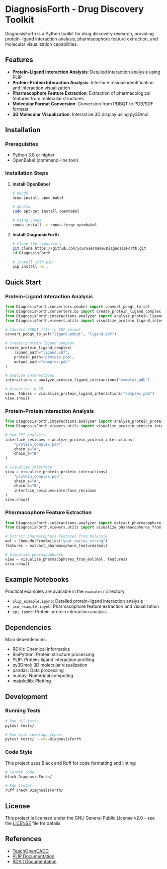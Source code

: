 # DiagnosisForth - Drug Discovery Toolkit

DiagnosisForth is a Python toolkit for drug discovery research, providing protein-ligand interaction analysis, pharmacophore feature extraction, and molecular visualization capabilities.

## Features

- **Protein-Ligand Interaction Analysis**: Detailed interaction analysis using PLIP
- **Protein-Protein Interaction Analysis**: Interface residue identification and interaction visualization
- **Pharmacophore Feature Extraction**: Extraction of pharmacological features from molecular structures
- **Molecular Format Conversion**: Conversion from PDBQT to PDB/SDF formats
- **3D Molecular Visualization**: Interactive 3D display using py3Dmol

## Installation

### Prerequisites

- Python 3.8 or higher
- OpenBabel (command-line tool)

### Installation Steps

1. **Install OpenBabel**
   ```bash
   # macOS
   brew install open-babel
   
   # Ubuntu
   sudo apt-get install openbabel
   
   # Using Conda
   conda install -c conda-forge openbabel
   ```

2. **Install DiagnosisForth**
   ```bash
   # Clone the repository
   git clone https://github.com/yourusername/DiagnosisForth.git
   cd DiagnosisForth
   
   # Install with pip
   pip install -e .
   ```

## Quick Start

### Protein-Ligand Interaction Analysis

```python
from DiagnosisForth.converters.obabel import convert_pdbqt_to_sdf
from DiagnosisForth.converters.bp import create_protein_ligand_complex
from DiagnosisForth.interactions.analyzer import analyze_protein_ligand_interactions
from DiagnosisForth.viewers.utils import visualize_protein_ligand_interactions

# Convert PDBQT file to SDF format
convert_pdbqt_to_sdf("ligand.pdbqt", "ligand.sdf")

# Create protein-ligand complex
create_protein_ligand_complex(
    ligand_path="ligand.sdf",
    protein_path="protein.pdb",
    output_path="complex.pdb"
)

# Analyze interactions
interactions = analyze_protein_ligand_interactions("complex.pdb")

# Visualize in 3D
view, tables = visualize_protein_ligand_interactions("complex.pdb")
view.show()
```

### Protein-Protein Interaction Analysis

```python
from DiagnosisForth.interactions.analyzer import analyze_protein_protein_interactions
from DiagnosisForth.viewers.utils import visualize_protein_protein_interactions

# Run PPI analysis
interface_residues = analyze_protein_protein_interactions(
    "protein_complex.pdb",
    chain_a="A",
    chain_b="B"
)

# Visualize interface
view = visualize_protein_protein_interactions(
    "protein_complex.pdb",
    chain_a="A", 
    chain_b="B",
    interface_residues=interface_residues
)
view.show()
```

### Pharmacophore Feature Extraction

```python
from DiagnosisForth.interactions.analyzer import extract_pharmacophore_features
from DiagnosisForth.viewers.utils import visualize_pharmacophores_from_mol

# Extract pharmacophore features from molecule
mol = Chem.MolFromSmiles("your_smiles_string")
features = extract_pharmacophore_features(mol)

# Visualize pharmacophores
view = visualize_pharmacophores_from_mol(mol, features)
view.show()
```

## Example Notebooks

Practical examples are available in the `examples/` directory:

- `plip_example.ipynb`: Detailed protein-ligand interaction analysis
- `pco_example.ipynb`: Pharmacophore feature extraction and visualization
- `ppi.ipynb`: Protein-protein interaction analysis

## Dependencies

Main dependencies:
- RDKit: Chemical informatics
- BioPython: Protein structure processing
- PLIP: Protein-ligand interaction profiling
- py3Dmol: 3D molecular visualization
- pandas: Data processing
- numpy: Numerical computing
- matplotlib: Plotting

## Development

### Running Tests

```bash
# Run all tests
pytest tests/

# Run with coverage report
pytest tests/ --cov=DiagnosisForth
```

### Code Style

This project uses Black and Ruff for code formatting and linting:

```bash
# Format code
black DiagnosisForth/

# Run linter
ruff check DiagnosisForth/
```

## License

This project is licensed under the GNU General Public License v2.0 - see the [LICENSE](LICENSE) file for details.

## References

- [TeachOpenCADD](https://projects.volkamerlab.org/teachopencadd/all_talktorials.html)
- [PLIP Documentation](https://github.com/pharmai/plip)
- [RDKit Documentation](https://www.rdkit.org/docs/)